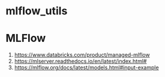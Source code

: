 # mlflow_utils

# MLFlow 

1. https://www.databricks.com/product/managed-mlflow
2. https://mlserver.readthedocs.io/en/latest/index.html#
3. https://mlflow.org/docs/latest/models.html#input-example
